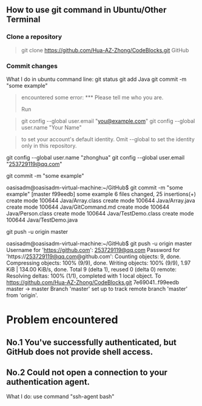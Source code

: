 ## How to use git command in Ubuntu/Other Terminal

### Clone a repository
> git clone https://github.com/Hua-AZ-Zhong/CodeBlocks.git GitHub

### Commit changes
What I do in ubuntu command line:
git status
git add Java
git commit -m "some example"

> encountered some error:
> *** Please tell me who you are.
>
> Run

>  git config --global user.email "you@example.com"
>  git config --global user.name "Your Name"

> to set your account's default identity.
> Omit --global to set the identity only in this repository.

git config --global user.name "zhonghua"
git config --global user.email "253729119@qq.com"

git commit -m "some example"

oasisadm@oasisadm-virtual-machine:~/GitHub$ git commit -m "some example"
[master f99eedb] some example
 6 files changed, 25 insertions(+)
 create mode 100644 Java/Array.class
 create mode 100644 Java/Array.java
 create mode 100644 Java/GitCommand.md
 create mode 100644 Java/Person.class
 create mode 100644 Java/TestDemo.class
 create mode 100644 Java/TestDemo.java

git push -u origin master

oasisadm@oasisadm-virtual-machine:~/GitHub$ git push -u origin master
Username for 'https://github.com': 253729119@qq.com
Password for 'https://253729119@qq.com@github.com': 
Counting objects: 9, done.
Compressing objects: 100% (9/9), done.
Writing objects: 100% (9/9), 1.97 KiB | 134.00 KiB/s, done.
Total 9 (delta 1), reused 0 (delta 0)
remote: Resolving deltas: 100% (1/1), completed with 1 local object.
To https://github.com/Hua-AZ-Zhong/CodeBlocks.git
   7e69041..f99eedb  master -> master
Branch 'master' set up to track remote branch 'master' from 'origin'.



# Problem encountered
## No.1 You've successfully authenticated, but GitHub does not provide shell access.

## No.2 Could not open a connection to your authentication agent.
What I do: use command "ssh-agent bash"

